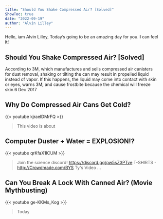 ```yaml
---
title: "Should You Shake Compressed Air? [Solved]"
ShowToc: true 
date: "2022-09-19"
author: "Alvin Lilley" 
---
```


Hello, iam Alvin Lilley, Today’s going to be an amazing day for you. I can feel it!
## Should You Shake Compressed Air? [Solved]
 According to 3M, which manufactures and sells compressed air canisters for dust removal, shaking or tilting the can may result in propelled liquid instead of vapor. If this happens, the liquid may come into contact with skin or eyes, warns 3M, and cause frostbite because the chemical will freeze skin.6 Dec 2017

## Why Do Compressed Air Cans Get Cold?
{{< youtube kjraelDMrFQ >}}
>This video is about 

## Computer Duster + Water = EXPLOSION!?
{{< youtube qrKfaX1lCUM >}}
>Join the science discord! https://discord.gg/pw5sZ3PTye T-SHIRTS - http://Crowdmade.com/BYS Ty's Video ...

## Can You Break A Lock With Canned Air? (Movie Mythbusting)
{{< youtube ge-KKMs_Kog >}}
>Today 


